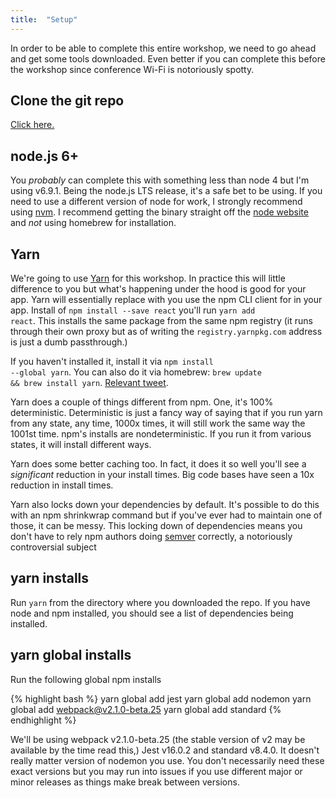 ```yaml
---
title:  "Setup"
---
```


In order to be able to complete this entire workshop, we need to go ahead and get some tools downloaded. Even better if you can complete this before the workshop since conference Wi-Fi is notoriously spotty.

## Clone the git repo

<a href="https://github.com/btholt/complete-intro-to-react/tree/start">Click here.</a>

## node.js 6+

You _probably_ can complete this with something less than node 4 but I'm using v6.9.1. Being the node.js LTS release, it's a safe bet to be using. If you need to use a different version of node for work, I strongly recommend using <a href="https://github.com/creationix/nvm">nvm</a>. I recommend getting the binary straight off the <a href="https://nodejs.org/en/">node website</a> and _not_ using homebrew for installation.

## Yarn

We're going to use [Yarn](https://yarnpkg.com/) for this workshop. In practice this will little difference to you but what's happening under the hood is good for your app. Yarn will essentially replace with you use the npm CLI client for in your app. Install of <code>npm install --save react</code> you'll run <code>yarn add react</code>. This installs the same package from the same npm registry (it runs through their own proxy but as of writing the <code>registry.yarnpkg.com</code> address is just a dumb passthrough.)

If you haven't installed it, install it via <code>npm install --global yarn</code>. You can also do it via homebrew: <code>brew update && brew install yarn</code>. [Relevant tweet](https://twitter.com/iamdevloper/status/787992202643374080).

Yarn does a couple of things different from npm. One, it's 100% deterministic. Deterministic is just a fancy way of saying that if you run yarn from any state, any time, 1000x times, it will still work the same way the 1001st time. npm's installs are nondeterministic. If you run it from various states, it will install different ways.

Yarn does some better caching too. In fact, it does it so well you'll see a _significant_ reduction in your install times. Big code bases have seen a 10x reduction in install times.

Yarn also locks down your dependencies by default. It's possible to do this with an npm shrinkwrap command but if you've ever had to maintain one of those, it can be messy. This locking down of dependencies means you don't have to rely npm authors doing [semver](http://semver.org/) correctly, a notoriously controversial subject

## yarn installs

Run <code>yarn</code> from the directory where you downloaded the repo. If you have node and npm installed, you should see a list of dependencies being installed.

## yarn global installs

Run the following global npm installs

{% highlight bash %}
yarn global add jest
yarn global add nodemon
yarn global add webpack@v2.1.0-beta.25
yarn global add standard
{% endhighlight %}

We'll be using webpack v2.1.0-beta.25 (the stable version of v2 may be available by the time read this,) Jest v16.0.2 and standard v8.4.0. It doesn't really matter version of nodemon you use. You don't necessarily need these exact versions but you may run into issues if you use different major or minor releases as things make break between versions.